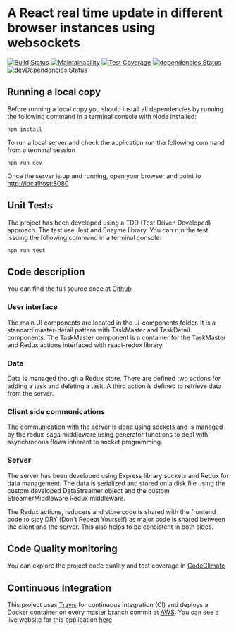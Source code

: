 # A React real time update in different browser instances using websockets

[![Build Status](https://travis-ci.org/jseto/real-time-update-todo.svg?branch=master)](https://travis-ci.org/jseto/real-time-update-todo) [![Maintainability](https://api.codeclimate.com/v1/badges/aaba262edf31d561db59/maintainability)](https://codeclimate.com/github/jseto/real-time-update-todo/maintainability) [![Test Coverage](https://api.codeclimate.com/v1/badges/aaba262edf31d561db59/test_coverage)](https://codeclimate.com/github/jseto/real-time-update-todo/test_coverage)
[![dependencies Status](https://david-dm.org/jseto/real-time-update-todo/status.svg)](https://david-dm.org/jseto/real-time-update-todo) [![devDependencies Status](https://david-dm.org/jseto/real-time-update-todo/dev-status.svg)](https://david-dm.org/jseto/real-time-update-todo?type=dev)

## Running a local copy

Before running a local copy you should install all dependencies by running the following command in a terminal console with Node installed:

`npm install`

To run a local server and check the application run the following command from a terminal session

`npm run dev`

Once the server is up and running, open your browser and point to [http://localhost:8080](http://localhost:8080)

## Unit Tests

The project has been developed using a TDD (Test Driven Developed) approach. The test use Jest and Enzyme library.
You can run the test issuing the following command in a terminal console:

`npm run test`

## Code description

You can find the full source code at [Github](https://github.com/jseto/real-time-update-todo)

### User interface

The main UI components are located in the ui-components folder. It is a standard
master-detail pattern with TaskMaster and TaskDetail components. The TaskMaster
component is a container for the TaskMaster and Redux actions interfaced with
react-redux library.

### Data

Data is managed though a Redux store. There are defined two actions for adding a
task and deleting a task. A third action is defined to retrieve data from the
server.

### Client side communications

The communication with the server is done using sockets and is managed by the
redux-saga middleware using generator functions to deal with asynchronous flows
inherent to socket programming.

### Server

The server has been developed using Express library sockets and Redux for data
management. The data is serialized and stored on a disk file using the custom
developed DataStreamer object and the custom StreamerMiddleware Redux middleware.

The Redux actions, reducers and store code is shared with the frontend code to
stay DRY (Don't Repeat Yourself) as major code is shared between the client and
the server. This also helps to be consistent in both sides.

## Code Quality monitoring

You can explore the project code quality and test coverage in [CodeClimate](https://codeclimate.com/github/jseto/real-time-update-todo)

## Continuous Integration

This project uses [Travis](https://travis.com) for continuous integration (CI) and deploys a Docker container on every master branch commit at [AWS](https://aws.amazon.com). You can see a live website for this application [here](http://real-time-update-todo.eu-west-2.elasticbeanstalk.com)
